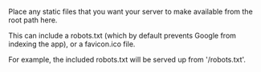 Place any static files that you want your server to make available from the
root path here.

This can include a robots.txt (which by default prevents Google from indexing
the app), or a favicon.ico file.

For example, the included robots.txt will be served up from '/robots.txt'.
